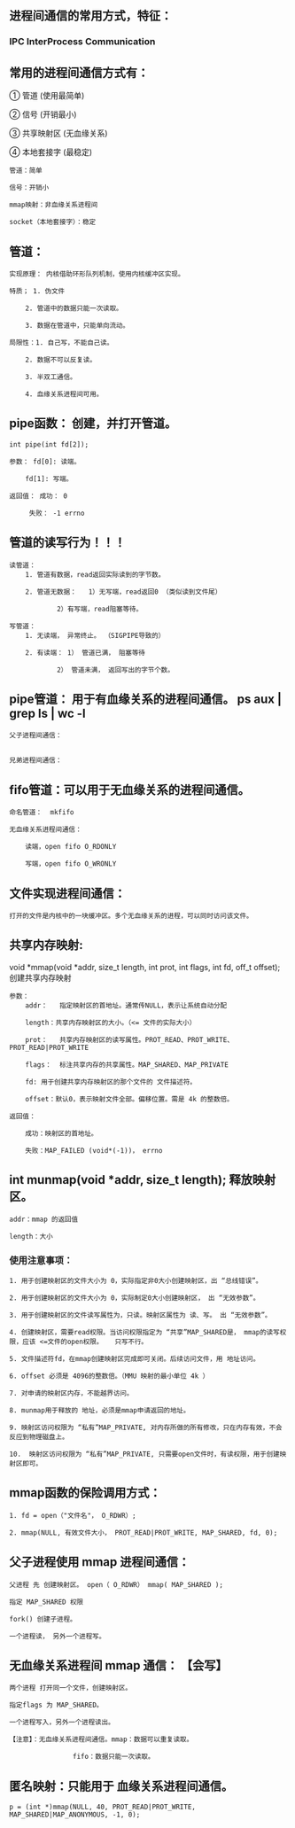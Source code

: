 ## 进程间通信的常用方式，特征：

### IPC    InterProcess Communication





## 常用的进程间通信方式有：

① 管道 (使用最简单)

② 信号 (开销最小)

③ 共享映射区 (无血缘关系)

④ 本地套接字 (最稳定)

	管道：简单
	
	信号：开销小
	
	mmap映射：非血缘关系进程间
	
	socket（本地套接字）：稳定









## 管道：

	实现原理： 内核借助环形队列机制，使用内核缓冲区实现。
	
	特质；	1. 伪文件
	
		2. 管道中的数据只能一次读取。
	
		3. 数据在管道中，只能单向流动。
	
	局限性：1. 自己写，不能自己读。
	
		2. 数据不可以反复读。
	
		3. 半双工通信。
	
		4. 血缘关系进程间可用。







## pipe函数：	创建，并打开管道。

	int pipe(int fd[2]);
	
	参数：	fd[0]: 读端。
	
		fd[1]: 写端。
	
	返回值： 成功： 0
	
		 失败： -1 errno







## 管道的读写行为！！！

	读管道：
		1. 管道有数据，read返回实际读到的字节数。
	
		2. 管道无数据：	1）无写端，read返回0 （类似读到文件尾）
	
				2）有写端，read阻塞等待。
	
	写管道：
		1. 无读端， 异常终止。 （SIGPIPE导致的）
	
		2. 有读端：	1） 管道已满， 阻塞等待
	
				2） 管道未满， 返回写出的字节个数。







## pipe管道： 用于有血缘关系的进程间通信。  ps aux | grep 		ls | wc -l	

	父子进程间通信：


	兄弟进程间通信：









##  fifo管道：可以用于无血缘关系的进程间通信。

	命名管道：  mkfifo 
	
	无血缘关系进程间通信：
	
		读端，open fifo O_RDONLY
	
		写端，open fifo O_WRONLY









## 文件实现进程间通信：

	打开的文件是内核中的一块缓冲区。多个无血缘关系的进程，可以同时访问该文件。











## 共享内存映射:

void *mmap(void *addr, size_t length, int prot, int flags, int fd, off_t offset);		创建共享内存映射

	参数：
		addr： 	指定映射区的首地址。通常传NULL，表示让系统自动分配
	
		length：共享内存映射区的大小。（<= 文件的实际大小）
	
		prot：	共享内存映射区的读写属性。PROT_READ、PROT_WRITE、PROT_READ|PROT_WRITE
	
		flags：	标注共享内存的共享属性。MAP_SHARED、MAP_PRIVATE
	
		fd:	用于创建共享内存映射区的那个文件的 文件描述符。
	
		offset：默认0，表示映射文件全部。偏移位置。需是 4k 的整数倍。
	
	返回值：
	
		成功：映射区的首地址。
	
		失败：MAP_FAILED (void*(-1))， errno









## int munmap(void *addr, size_t length);		释放映射区。

	addr：mmap 的返回值
	
	length：大小











### 使用注意事项：

	1. 用于创建映射区的文件大小为 0，实际指定非0大小创建映射区，出 “总线错误”。
	
	2. 用于创建映射区的文件大小为 0，实际制定0大小创建映射区， 出 “无效参数”。
	
	3. 用于创建映射区的文件读写属性为，只读。映射区属性为 读、写。 出 “无效参数”。
	
	4. 创建映射区，需要read权限。当访问权限指定为 “共享”MAP_SHARED是， mmap的读写权限，应该 <=文件的open权限。	只写不行。
	
	5. 文件描述符fd，在mmap创建映射区完成即可关闭。后续访问文件，用 地址访问。
	
	6. offset 必须是 4096的整数倍。（MMU 映射的最小单位 4k ）
	
	7. 对申请的映射区内存，不能越界访问。 
	
	8. munmap用于释放的 地址，必须是mmap申请返回的地址。
	
	9. 映射区访问权限为 “私有”MAP_PRIVATE, 对内存所做的所有修改，只在内存有效，不会反应到物理磁盘上。
	
	10.  映射区访问权限为 “私有”MAP_PRIVATE, 只需要open文件时，有读权限，用于创建映射区即可。









## mmap函数的保险调用方式：

	1. fd = open（"文件名"， O_RDWR）;
	
	2. mmap(NULL, 有效文件大小， PROT_READ|PROT_WRITE, MAP_SHARED, fd, 0);











## 父子进程使用 mmap 进程间通信：

	父进程 先 创建映射区。 open（ O_RDWR） mmap( MAP_SHARED );
	
	指定 MAP_SHARED 权限
	
	fork() 创建子进程。
	
	一个进程读， 另外一个进程写。









## 无血缘关系进程间 mmap 通信：  				【会写】

	两个进程 打开同一个文件，创建映射区。
	
	指定flags 为 MAP_SHARED。
	
	一个进程写入，另外一个进程读出。
	
	【注意】：无血缘关系进程间通信。mmap：数据可以重复读取。
	
					fifo：数据只能一次读取。









## 匿名映射：只能用于 血缘关系进程间通信。

	p = (int *)mmap(NULL, 40, PROT_READ|PROT_WRITE, MAP_SHARED|MAP_ANONYMOUS, -1, 0);